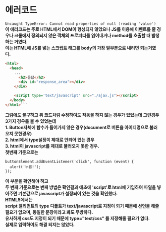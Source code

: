 # 에러코드

`Uncaught TypeError: Cannot read properties of null (reading 'value')`<br>
**이 에러코드는 주로 HTML에서 DOM이 형성되지 않았으나 JS를 이용해 이벤트를 줄 경우나 크롬에서 정의되지 않은 객체의 프로퍼티를 읽어내거나 method를 호출할 때 발생하는 거였다.**<br>
**이는 HTML에 JS를 넣는 스크립트 태그를 body의 가장 밑부분으로 내리면 되는거였다.**<br>

````html
<html>
  <head>
    ...
      <h2>응답</h2>
      <div id="response_area"></div>
    </div>

    <script type='text/javascript' src="./ajax.js"></script>
  </body>
</html>```

````

**그럼에도 불구하고 위 코드처럼 수정하여도 작동을 하지 않는 경우가 있었는데 그런경우 3가지 경우를 볼 수 있었는데**<br>
**1. Button자체에 함수가 들어가지 않은 경우(document로 버튼을 아이디명으로 불러오지 못한경우)<br> 2. html에서 type설정이 제대로 안되어 있는 경우<br>3. html이 javascript를 제대로 불러오지 못한 경우.**<br>
**첫번째 기준으로는**

```
buttonElement.addEventListener('click', function (event) {
  alert('누름!');
});
```

**이 부분을 확인해야 하고**<br>
**두 번째 기준으로는 번째 방법은 확인결과 애초에 'script'로 html에 기입하여 파일을 넣어주면 기본값으로 javascript가 설정되어 있는 것을 확인했다.**<br>
**HTML5에서는**<br>
**script 엘리먼트의 type 디폴트가 text/javascript로 지정이 되기 때문에 선언을 해줄 필요가 없으며, 동일한 문장이라고 봐도 무방하다.**<br>
**유사하게 css도 지정이 되기 때문에 type="text/css" 를 지정해줄 필요가 없다.**<br>
**실제로 입력하여도 해결 되지는 않았다.**<br>